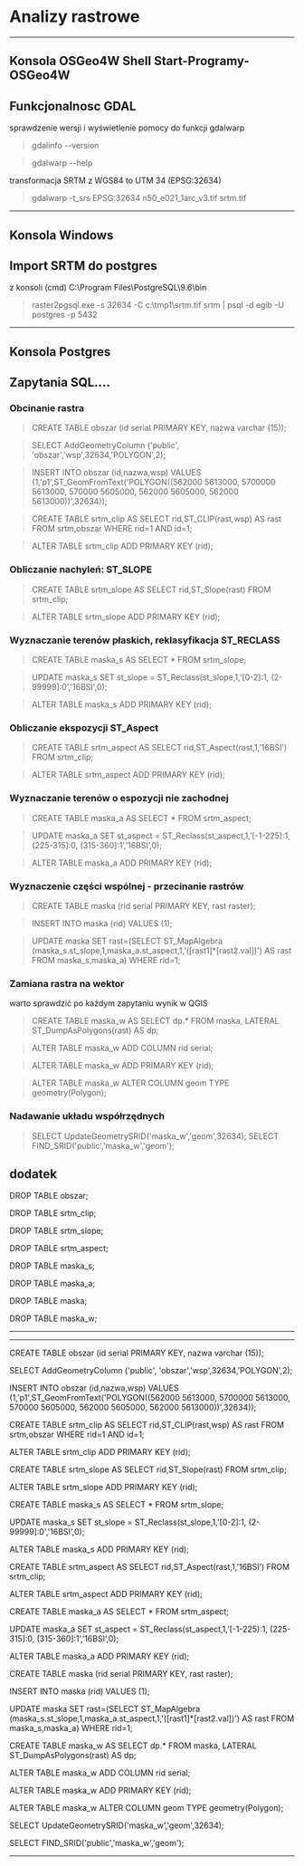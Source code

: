 # Analizy rastrowe
---
## Konsola OSGeo4W Shell Start-Programy- OSGeo4W 
## Funkcjonalnosc GDAL

sprawdzenie wersji i wyświetlenie pomocy do funkcji gdalwarp
 >gdalinfo --version

 >gdalwarp --help

transformacja SRTM z WGS84 to UTM 34 (EPSG:32634) 
>gdalwarp -t_srs EPSG:32634 n50_e021_1arc_v3.tif  srtm.tif

---
## Konsola Windows
## Import SRTM do postgres

z konsoli (cmd) C:\Program Files\PostgreSQL\9.6\bin
>raster2pgsql.exe -s 32634 -C c:\tmp1\srtm.tif srtm | psql -d egib -U postgres -p 5432

---

## Konsola Postgres 
## Zapytania SQL....

### Obcinanie rastra

>CREATE TABLE obszar (id serial PRIMARY KEY, nazwa varchar (15)); 

>SELECT AddGeometryColumn ('public', 'obszar','wsp',32634,'POLYGON',2);
 
>INSERT INTO obszar (id,nazwa,wsp) VALUES (1,'p1',ST_GeomFromText('POLYGON((562000 5613000, 5700000 5613000, 570000 5605000, 562000 5605000, 562000 5613000))',32634)); 
 
>CREATE TABLE srtm_clip AS SELECT rid,ST_CLIP(rast,wsp) AS rast FROM srtm,obszar WHERE rid=1  AND id=1; 

>ALTER TABLE srtm_clip ADD PRIMARY KEY (rid); 

### Obliczanie nachyleń: ST_SLOPE
>CREATE TABLE srtm_slope AS SELECT rid,ST_Slope(rast) FROM srtm_clip;

>ALTER TABLE srtm_slope ADD PRIMARY KEY (rid); 

### Wyznaczanie terenów płaskich, reklasyfikacja ST_RECLASS

>CREATE TABLE maska_s AS SELECT * FROM srtm_slope;

>UPDATE maska_s SET st_slope = ST_Reclass(st_slope,1,'[0-2]:1, (2-99999]:0','16BSI',0); 

>ALTER TABLE maska_s ADD PRIMARY KEY (rid); 

### Obliczanie ekspozycji ST_Aspect

>CREATE TABLE srtm_aspect AS SELECT rid,ST_Aspect(rast,1,’16BSI’) FROM srtm_clip;

>ALTER TABLE srtm_aspect ADD PRIMARY KEY (rid); 


### Wyznaczanie terenów o espozycji nie zachodnej

>CREATE TABLE maska_a AS SELECT * FROM srtm_aspect;

>UPDATE maska_a SET st_aspect = ST_Reclass(st_aspect,1,’[-1-225):1, (225-315]:0, (315-360]:1’,’16BSI’,0); 

>ALTER TABLE maska_a ADD PRIMARY KEY (rid); 

### Wyznaczenie części wspólnej - przecinanie rastrów

>CREATE TABLE maska (rid serial PRIMARY KEY, rast raster);

>INSERT INTO maska (rid) VALUES (1);

>UPDATE maska SET rast=(SELECT ST_MapAlgebra (maska_s.st_slope,1,maska_a.st_aspect,1,'([rast1]*[rast2.val])') AS rast FROM maska_s,maska_a) WHERE rid=1;


### Zamiana rastra na wektor

warto sprawdzić po każdym zapytaniu wynik w QGIS

>CREATE TABLE maska_w AS SELECT dp.* FROM maska, LATERAL ST_DumpAsPolygons(rast) AS dp;

>ALTER TABLE maska_w ADD COLUMN rid serial;

>ALTER TABLE maska_w ADD PRIMARY KEY (rid);

>ALTER TABLE maska_w ALTER COLUMN geom TYPE geometry(Polygon);


### Nadawanie układu współrzędnych

>SELECT UpdateGeometrySRID('maska_w','geom',32634);
>SELECT FIND_SRID('public','maska_w','geom');




## dodatek

DROP TABLE obszar;

DROP TABLE srtm_clip;

DROP TABLE srtm_slope;

DROP TABLE srtm_aspect;

DROP TABLE maska_s;

DROP TABLE maska_a;

DROP TABLE maska;

DROP TABLE maska_w;

---
---

CREATE TABLE obszar (id serial PRIMARY KEY, nazwa varchar (15)); 

SELECT AddGeometryColumn ('public', 'obszar','wsp',32634,'POLYGON',2);
 
INSERT INTO obszar (id,nazwa,wsp) VALUES (1,'p1',ST_GeomFromText('POLYGON((562000 5613000, 5700000 5613000, 570000 5605000, 562000 5605000, 562000 5613000))',32634)); 

CREATE TABLE srtm_clip AS SELECT rid,ST_CLIP(rast,wsp) AS rast FROM srtm,obszar WHERE rid=1  AND id=1; 

ALTER TABLE srtm_clip ADD PRIMARY KEY (rid); 

CREATE TABLE srtm_slope AS SELECT rid,ST_Slope(rast) FROM srtm_clip;

ALTER TABLE srtm_slope ADD PRIMARY KEY (rid); 

CREATE TABLE maska_s AS SELECT * FROM srtm_slope;

UPDATE maska_s SET st_slope = ST_Reclass(st_slope,1,'[0-2]:1, (2-99999]:0','16BSI',0); 

ALTER TABLE maska_s ADD PRIMARY KEY (rid); 

CREATE TABLE srtm_aspect AS SELECT rid,ST_Aspect(rast,1,’16BSI’) FROM srtm_clip;

ALTER TABLE srtm_aspect ADD PRIMARY KEY (rid); 

CREATE TABLE maska_a AS SELECT * FROM srtm_aspect;

UPDATE maska_a SET st_aspect = ST_Reclass(st_aspect,1,’[-1-225):1, (225-315]:0, (315-360]:1’,’16BSI’,0); 

ALTER TABLE maska_a ADD PRIMARY KEY (rid); 

CREATE TABLE maska (rid serial PRIMARY KEY, rast raster);

INSERT INTO maska (rid) VALUES (1);

UPDATE maska SET rast=(SELECT ST_MapAlgebra (maska_s.st_slope,1,maska_a.st_aspect,1,'([rast1]*[rast2.val])') AS rast FROM maska_s,maska_a) WHERE rid=1;

CREATE TABLE maska_w AS SELECT dp.* FROM maska, LATERAL ST_DumpAsPolygons(rast) AS dp;

ALTER TABLE maska_w ADD COLUMN rid serial;

ALTER TABLE maska_w ADD PRIMARY KEY (rid);

ALTER TABLE maska_w ALTER COLUMN geom TYPE geometry(Polygon);

SELECT UpdateGeometrySRID('maska_w','geom',32634);

SELECT FIND_SRID('public','maska_w','geom');


------

